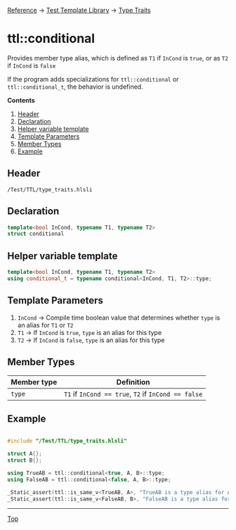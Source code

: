 [Reference](../../ShaderTestFramework.md) -> [Test Template Library](../TTL.md) -> [Type Traits](./TypeTraitsHeader.md)

# ttl::conditional

Provides member type alias, which is defined as `T1` if `InCond` is `true`, or as `T2` if `InCond` is `false`

If the program adds specializations for `ttl::conditional` or `ttl::conditional_t`, the behavior is undefined. 

**Contents**
1. [Header](#header)
2. [Declaration](#declaration)
3. [Helper variable template](#helper-variable-template)
4. [Template Parameters](#template-parameters)
5. [Member Types](#member-types)
6. [Example](#example)

## Header

`/Test/TTL/type_traits.hlsli`

## Declaration

```c++
template<bool InCond, typename T1, typename T2>
struct conditional
```

## Helper variable template

```c++
template<bool InCond, typename T1, typename T2>
using conditional_t = typename conditional<InCond, T1, T2>::type;
```

## Template Parameters

1. `InCond` -> Compile time boolean value that determines whether `type` is an alias for `T1` or `T2`
2. `T1` -> If `InCond` is `true`, `type` is an alias for this type
3. `T2` -> If `InCond` is `false`, `type` is an alias for this type

## Member Types

| Member type | Definition |
|-------------|------------|
| `type`      | `T1` if `InCond == true`, `T2` if `InCond == false` |



## Example

```c++

#include "/Test/TTL/type_traits.hlsli"

struct A{};
struct B{};

using TrueAB = ttl::conditional<true, A, B>::type;
using FalseAB = ttl::conditional<false, A, B>::type;

_Static_assert(ttl::is_same_v<TrueAB, A>, "TrueAB is a type alias for A because the provided bool was true");
_Static_assert(ttl::is_same_v<FalseAB, B>, "FalseAB is a type alias for B because the provided bool was false");

```
---

[Top](#ttlconditional)